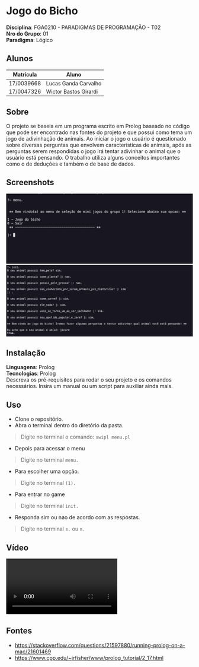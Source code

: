 # Jogo do Bicho

**Disciplina**: FGA0210 - PARADIGMAS DE PROGRAMAÇÃO - T02 <br>
**Nro do Grupo**: 01<br>
**Paradigma**: Lógico<br>

## Alunos
|Matrícula | Aluno |
| -- | -- |
| 17/0039668  |  Lucas Ganda Carvalho |
| 17/0047326  |  Wictor Bastos Girardi|
## Sobre 
O projeto se baseia em um programa escrito em Prolog baseado no código que pode ser encontrado nas fontes do projeto e que possui como tema um jogo de adivinhação de animais. Ao iniciar o jogo o usuário é questionado sobre diversas perguntas que envolvem características de animais, após as perguntas serem respondidas o jogo irá tentar adivinhar o animal que o usuário está pensando. O trabalho utiliza alguns conceitos importantes como o de deduções e também o de base de dados.

## Screenshots
![screenshot1](assets/menu.png)
![screenshot2](assets/game.png)

## Instalação 
**Linguagens**: Prolog<br>
**Tecnologias**: Prolog<br>
Descreva os pré-requisitos para rodar o seu projeto e os comandos necessários.
Insira um manual ou um script para auxiliar ainda mais.

## Uso 
- Clone o repositório.
- Abra o terminal dentro do diretório da pasta.
> Digite no terminal o comando:  `swipl menu.pl`
- Depois para acessar o menu
> Digite no terminal `menu.`
- Para escolher uma opção.
> Digite no terminal `(1).`
- Para entrar no game
> Digite no terminal  `init.`
- Responda sim ou nao de acordo com as respostas.
> Digite no terminal `s.` ou `n.`

## Vídeo
![screenshot1](assets/Apresentacao_paradigmas.mp4)

## Fontes
- https://stackoverflow.com/questions/21597880/running-prolog-on-a-mac/21601469
- https://www.cpp.edu/~jrfisher/www/prolog_tutorial/2_17.html
